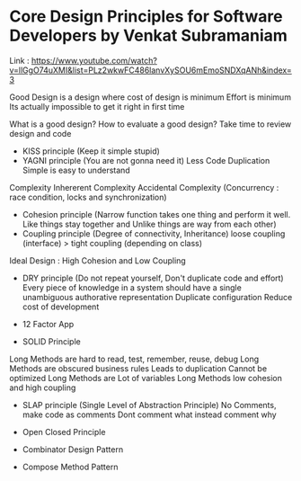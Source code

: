 # Core Design Principles for Software Developers by Venkat Subramaniam

Link :
https://www.youtube.com/watch?v=llGgO74uXMI&list=PLz2wkwFC486lanvXySOU6mEmoSNDXqANh&index=3

Good Design is a design where cost of design is minimum 
Effort is minimum
Its actually impossible to get it right in first time

What is a good design?
How to evaluate a good design?
Take time to review design and code

- KISS principle (Keep it simple stupid)
- YAGNI principle (You are not gonna need it)
Less Code Duplication
Simple is easy to understand

Complexity
Inhererent Complexity
Accidental Complexity (Concurrency : race condition, locks and synchronization)

- Cohesion principle (Narrow function takes one thing and perform it well. Like things stay together and Unlike things are way from each other)
- Coupling principle (Degree of connectivity, Inheritance)
loose coupling (interface) > tight coupling (depending on class)

Ideal Design : High Cohesion and Low Coupling

- DRY principle (Do not repeat yourself, Don't duplicate code and effort)
Every piece of knowledge in a system should have a single unambiguous authorative representation
Duplicate configuration
Reduce cost of development

- 12 Factor App
- SOLID Principle

Long Methods are hard to read, test, remember, reuse, debug
Long Methods are obscured business rules
Leads to duplication
Cannot be optimized
Long Methods are Lot of variables
Long Methods low cohesion and high coupling

- SLAP principle (Single Level of Abstraction Principle)
No Comments, make code as comments
Dont comment what instead comment why

- Open Closed Principle

- Combinator Design Pattern
- Compose Method Pattern